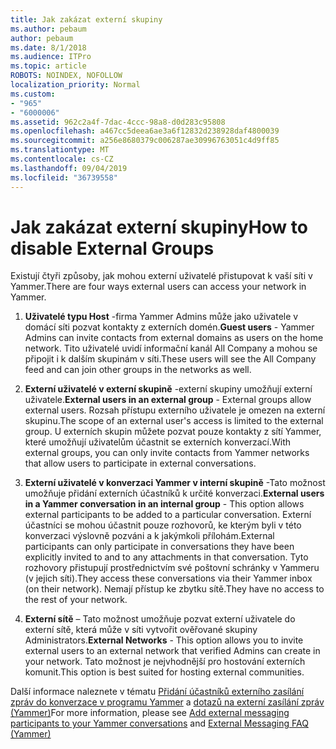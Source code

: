 ```yaml
---
title: Jak zakázat externí skupiny
ms.author: pebaum
author: pebaum
ms.date: 8/1/2018
ms.audience: ITPro
ms.topic: article
ROBOTS: NOINDEX, NOFOLLOW
localization_priority: Normal
ms.custom:
- "965"
- "6000006"
ms.assetid: 962c2a4f-7dac-4ccc-98a8-d0d283c95808
ms.openlocfilehash: a467cc5deea6ae3a6f12832d238928daf4800039
ms.sourcegitcommit: a256e8680379c006287ae30996763051c4d9ff85
ms.translationtype: MT
ms.contentlocale: cs-CZ
ms.lasthandoff: 09/04/2019
ms.locfileid: "36739558"
---
```

# <a name="how-to-disable-external-groups"></a><span data-ttu-id="7c46d-102">Jak zakázat externí skupiny</span><span class="sxs-lookup"><span data-stu-id="7c46d-102">How to disable External Groups</span></span>

<span data-ttu-id="7c46d-103">Existují čtyři způsoby, jak mohou externí uživatelé přistupovat k vaší síti v Yammer.</span><span class="sxs-lookup"><span data-stu-id="7c46d-103">There are four ways external users can access your network in Yammer.</span></span>
  
1. <span data-ttu-id="7c46d-104">**Uživatelé typu Host** -firma Yammer Admins může jako uživatele v domácí síti pozvat kontakty z externích domén.</span><span class="sxs-lookup"><span data-stu-id="7c46d-104">**Guest users** - Yammer Admins can invite contacts from external domains as users on the home network.</span></span> <span data-ttu-id="7c46d-105">Tito uživatelé uvidí informační kanál All Company a mohou se připojit i k dalším skupinám v síti.</span><span class="sxs-lookup"><span data-stu-id="7c46d-105">These users will see the All Company feed and can join other groups in the networks as well.</span></span>

2. <span data-ttu-id="7c46d-106">**Externí uživatelé v externí skupině** -externí skupiny umožňují externí uživatele.</span><span class="sxs-lookup"><span data-stu-id="7c46d-106">**External users in an external group** - External groups allow external users.</span></span> <span data-ttu-id="7c46d-107">Rozsah přístupu externího uživatele je omezen na externí skupinu.</span><span class="sxs-lookup"><span data-stu-id="7c46d-107">The scope of an external user's access is limited to the external group.</span></span> <span data-ttu-id="7c46d-108">U externích skupin můžete pozvat pouze kontakty z sítí Yammer, které umožňují uživatelům účastnit se externích konverzací.</span><span class="sxs-lookup"><span data-stu-id="7c46d-108">With external groups, you can only invite contacts from Yammer networks that allow users to participate in external conversations.</span></span>

3. <span data-ttu-id="7c46d-109">**Externí uživatelé v konverzaci Yammer v interní skupině** -Tato možnost umožňuje přidání externích účastníků k určité konverzaci.</span><span class="sxs-lookup"><span data-stu-id="7c46d-109">**External users in a Yammer conversation in an internal group** - This option allows external participants to be added to a particular conversation.</span></span> <span data-ttu-id="7c46d-110">Externí účastníci se mohou účastnit pouze rozhovorů, ke kterým byli v této konverzaci výslovně pozváni a k jakýmkoli přílohám.</span><span class="sxs-lookup"><span data-stu-id="7c46d-110">External participants can only participate in conversations they have been explicitly invited to and to any attachments in that conversation.</span></span> <span data-ttu-id="7c46d-111">Tyto rozhovory přistupují prostřednictvím své poštovní schránky v Yammeru (v jejich síti).</span><span class="sxs-lookup"><span data-stu-id="7c46d-111">They access these conversations via their Yammer inbox (on their network).</span></span> <span data-ttu-id="7c46d-112">Nemají přístup ke zbytku sítě.</span><span class="sxs-lookup"><span data-stu-id="7c46d-112">They have no access to the rest of your network.</span></span>

4. <span data-ttu-id="7c46d-113">**Externí sítě** – Tato možnost umožňuje pozvat externí uživatele do externí sítě, která může v síti vytvořit ověřované skupiny Administrators.</span><span class="sxs-lookup"><span data-stu-id="7c46d-113">**External Networks** - This option allows you to invite external users to an external network that verified Admins can create in your network.</span></span> <span data-ttu-id="7c46d-114">Tato možnost je nejvhodnější pro hostování externích komunit.</span><span class="sxs-lookup"><span data-stu-id="7c46d-114">This option is best suited for hosting external communities.</span></span>

<span data-ttu-id="7c46d-115">Další informace naleznete v tématu [Přidání účastníků externího zasílání zpráv do konverzace v programu Yammer](https://docs.microsoft.com/yammer/work-with-external-users/add-external-participants) a [dotazů na externí zasílání zpráv (Yammer)](https://docs.microsoft.com/yammer/work-with-external-users/external-messaging-faq)</span><span class="sxs-lookup"><span data-stu-id="7c46d-115">For more information, please see [Add external messaging participants to your Yammer conversations](https://docs.microsoft.com/yammer/work-with-external-users/add-external-participants) and [External Messaging FAQ (Yammer)](https://docs.microsoft.com/yammer/work-with-external-users/external-messaging-faq)</span></span>
  